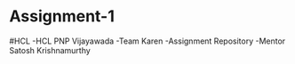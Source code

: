 # Assignment-1




#HCL -HCL PNP Vijayawada -Team Karen -Assignment Repository -Mentor Satosh Krishnamurthy
